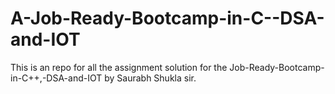 # A-Job-Ready-Bootcamp-in-C--DSA-and-IOT
This is an repo for all the assignment solution for the Job-Ready-Bootcamp-in-C++,-DSA-and-IOT by Saurabh Shukla sir.
